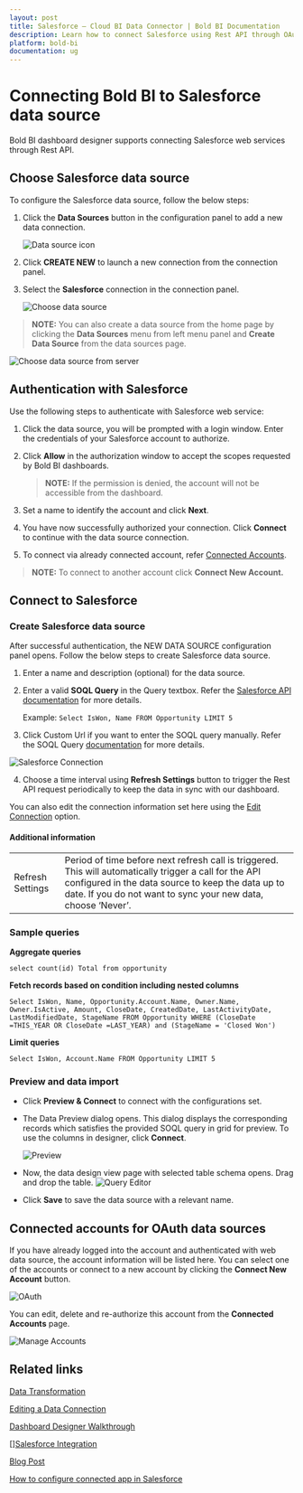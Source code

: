 ```yaml
---
layout: post
title: Salesforce – Cloud BI Data Connector | Bold BI Documentation
description: Learn how to connect Salesforce using Rest API through OAuth-based authentication with Bold BI Cloud.
platform: bold-bi
documentation: ug
---
```


# Connecting Bold BI to Salesforce data source
Bold BI dashboard designer supports connecting Salesforce web services through Rest API. 

## Choose Salesforce data source
To configure the Salesforce data source, follow the below steps:
1. Click the **Data Sources** button in the configuration panel to add a new data connection.

   ![Data source icon](/static/assets/working-with-datasource/data-connectors/images/common/DataSourcesIcon.png)

2. Click **CREATE NEW** to launch a new connection from the connection panel.
3. Select the **Salesforce** connection in the connection panel.

   ![Choose data source](/static/assets/working-with-datasource/data-connectors/images/Salesforce/ChooseDS.png)

> **NOTE:**  You can also create a data source from the home page by clicking the **Data Sources** menu from left menu panel and **Create Data Source** from the data sources page.

   ![Choose data source from server](/static/assets/working-with-datasource/data-connectors/images/Salesforce/ChooseDS_Server.png)

## Authentication with Salesforce
Use the following steps to authenticate with Salesforce web service:

1. Click the data source, you will be prompted with a login window. Enter the credentials of your Salesforce account to authorize.
2. Click **Allow** in the authorization window to accept the scopes requested by Bold BI dashboards.

   > **NOTE:**  If the permission is denied, the account will not be accessible from the dashboard.

3. Set a name to identify the account and click **Next**. 
4. You have now successfully authorized your connection. Click **Connect** to continue with the data source connection.
5. To connect via already connected account, refer [Connected Accounts](/working-with-data-source/data-connectors/salesforce/#connected-accounts-for-oauth-data-sources).

> **NOTE:**  To connect to another account click **Connect New Account.**


## Connect to Salesforce
### Create Salesforce data source
After successful authentication, the NEW DATA SOURCE configuration panel opens. Follow the below steps to create Salesforce data source.
1. Enter a name and description (optional) for the data source.
2. Enter a valid **SOQL Query** in the Query textbox. Refer the [Salesforce API documentation](https://developer.salesforce.com/docs/atlas.en-us.soql_sosl.meta/soql_sosl/sforce_api_calls_soql_sosl_intro.htm) for more details.

    Example: `Select IsWon, Name FROM Opportunity LIMIT 5`

3. Click Custom Url if you want to enter the SOQL query manually. Refer the SOQL Query [documentation](https://developer.salesforce.com/docs/atlas.en-us.api_rest.meta/api_rest/using_resources_working_with_searches_and_queries.htm) for more details.

 ![Salesforce Connection](/static/assets/working-with-datasource/data-connectors/images/Salesforce/salesforce-connection.png)

4. Choose a time interval using **Refresh Settings** button to trigger the Rest API request periodically to keep the data in sync with our dashboard.

You can also edit the connection information set here using the [Edit Connection](/working-with-data-source/editing-a-data-connection/) option.

#### Additional information
<table width="600">
<tr>
<td>
Refresh Settings
</td>
<td>
Period of time before next refresh call is triggered. This will automatically trigger a call for the API configured in the data source to keep the data up to date. If you do not want to sync your new data, choose ‘Never’.
</td>
</tr>
</table>

### Sample queries

**Aggregate queries**

`select count(id) Total from opportunity`

**Fetch records based on condition including nested columns**

`Select IsWon, Name, Opportunity.Account.Name, Owner.Name, Owner.IsActive, Amount, CloseDate, CreatedDate, LastActivityDate, LastModifiedDate, StageName FROM Opportunity WHERE (CloseDate =THIS_YEAR OR CloseDate =LAST_YEAR) and (StageName = 'Closed Won')`

**Limit queries**

`Select IsWon, Account.Name FROM Opportunity LIMIT 5`

### Preview and data import
* Click **Preview & Connect** to connect with the configurations set.
* The Data Preview dialog opens. This dialog displays the corresponding records which satisfies the provided SOQL query in grid for preview. To use the columns in designer, click **Connect**.

   ![Preview](/static/assets/working-with-datasource/data-connectors/images/Salesforce/Preview.png)

* Now, the data design view page with selected table schema opens. Drag and drop the table.
   ![Query Editor](/static/assets/working-with-datasource/data-connectors/images/Salesforce/QueryEditor.png)

* Click **Save** to save the data source with a relevant name.

## Connected accounts for OAuth data sources
If you have already logged into the account and authenticated with web data source, the account information will be listed here. You can select one of the accounts or connect to a new account by clicking the **Connect New Account** button.

   ![OAuth](/static/assets/working-with-datasource/data-connectors/images/Salesforce/OAuthDS.png)

You can edit, delete and re-authorize this account from the **Connected Accounts** page.

   ![Manage Accounts](/static/assets/working-with-datasource/data-connectors/images/Salesforce/ManageDS.png)

## Related links
[Data Transformation](/working-with-data-source/transforming-data/joining-table/)

[Editing a Data Connection](/working-with-data-source/editing-a-data-connection/)   

[Dashboard Designer Walkthrough](/getting-started/creating-dashboard/)

[]<a href="https://www.boldbi.com/integrations/salesforce?utm_source=syncfusion&utm_medium=documentation&utm_campaign=boldbisalesforceintegration" target="_blank">Salesforce Integration</a>

<a href="https://www.boldbi.com/blog/measuring-email-campaign-performance-with-mailchimp-and-salesforce-crm-data-using-bold-bi" target="_blank"> Blog Post</a>

<a href="https://www.boldbi.com/kb/security/how-to-configure-connected-app-in-salesforce" target="_blank">How to configure connected app in Salesforce</a>